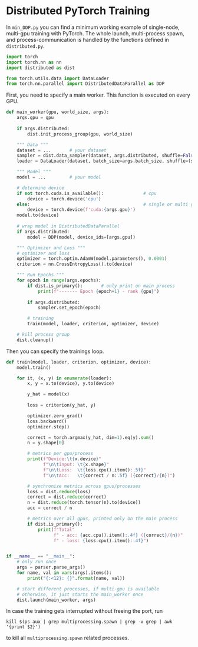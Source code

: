 # Distributed PyTorch Training


In `min_DDP.py` you can find a minimum working example of single-node, multi-gpu training with PyTorch.
The whole launch, multi-process spawn, and process-communication is handled by the functions defined
in `distributed.py`.

```python
import torch
import torch.nn as nn
import distributed as dist

from torch.utils.data import DataLoader
from torch.nn.parallel import DistributedDataParallel as DDP
```

First, you need to specify a main worker. This function is executed on every GPU.

```python
def main_worker(gpu, world_size, args):
    args.gpu = gpu
    
    if args.distributed:
        dist.init_process_group(gpu, world_size)

    """ Data """
    dataset = ...       # your dataset
    sampler = dist.data_sampler(dataset, args.distributed, shuffle=False)   # returns sampler, if distributed
    loader = DataLoader(dataset, batch_size=args.batch_size, shuffle=(sampler is None), sampler=sampler)

    """ Model """
    model = ...         # your model

    # determine device
    if not torch.cuda.is_available():               # cpu
        device = torch.device('cpu')
    else:                                           # single or multi gpu
        device = torch.device(f'cuda:{args.gpu}')
    model.to(device)
    
    # wrap model in DistributedDataParallel
    if args.distributed:
        model = DDP(model, device_ids=[args.gpu])

    """ Optimizer and Loss """
    # optimizer and loss
    optimizer = torch.optim.AdamW(model.parameters(), 0.0001)
    criterion = nn.CrossEntropyLoss().to(device)

    """ Run Epochs """
    for epoch in range(args.epochs):
        if dist.is_primary():       # only print on main process
            print(f"------- Epoch {epoch+1} - rank {gpu}")
        
        if args.distributed:
            sampler.set_epoch(epoch)

        # training
        train(model, loader, criterion, optimizer, device)

    # kill process group
    dist.cleanup()
```

Then you can specify the trainings loop.

```python
def train(model, loader, criterion, optimizer, device):
    model.train()

    for it, (x, y) in enumerate(loader):
        x, y = x.to(device), y.to(device)

        y_hat = model(x)
    
        loss = criterion(y_hat, y)

        optimizer.zero_grad()
        loss.backward()
        optimizer.step()

        correct = torch.argmax(y_hat, dim=1).eq(y).sum()
        n = y.shape[0]

        # metrics per gpu/process
        print(f"Device:\t{x.device}"
              f"\n\tInput: \t{x.shape}"
              f"\n\tLoss:  \t{loss.cpu().item():.5f}"
              f"\n\tAcc:   \t{correct / n:.5f} ({correct}/{n})")

        # synchronize metrics across gpus/processes
        loss = dist.reduce(loss)
        correct = dist.reduce(correct)
        n = dist.reduce(torch.tensor(n).to(device))
        acc = correct / n

        # metrics over all gpus, printed only on the main process
        if dist.is_primary():
            print(f"Total"
                  f" - acc: {acc.cpu().item():.4f} ({correct}/{n})"
                  f" - loss: {loss.cpu().item():.4f}")


if __name__ == "__main__":
    # only run once
    args = parser.parse_args()
    for name, val in vars(args).items():
        print("{:<12}: {}".format(name, val))

    # start different processes, if multi-gpu is available
    # otherwise, it just starts the main_worker once
    dist.launch(main_worker, args)
```

In case the training gets interrupted without freeing the port, run
```
kill $(ps aux | grep multiprocessing.spawn | grep -v grep | awk '{print $2}')
```
to kill all `multiprocessing.spawn` related processes. 